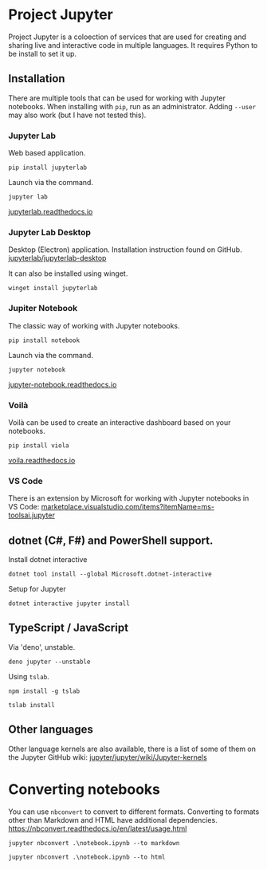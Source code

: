 # Project Jupyter

Project Jupyter is a coloection of services that are used for creating and sharing live and interactive code in multiple languages. It requires Python to be install to set it up.

## Installation

There are multiple tools that can be used for working with Jupyter notebooks. When installing with `pip`, run as an administrator. Adding `--user` may also work (but I have not tested this).

### Jupyter Lab

Web based application.

```
pip install jupyterlab
```

Launch via the command.

```
jupyter lab
```

[jupyterlab.readthedocs.io](https://jupyterlab.readthedocs.io/)

### Jupyter Lab Desktop

Desktop (Electron) application. Installation instruction found on GitHub. 
[jupyterlab/jupyterlab-desktop](https://github.com/jupyterlab/jupyterlab-desktop)

It can also be installed using winget.
```
winget install jupyterlab
```

### Jupiter Notebook

The classic way of working with Jupyter notebooks.

```
pip install notebook
```

Launch via the command.

```
jupyter notebook
```

[jupyter-notebook.readthedocs.io](https://jupyter-notebook.readthedocs.io/)

### Voilà

Voilà can be used to create an interactive dashboard based on your notebooks.

```
pip install viola
```

[voila.readthedocs.io](https://voila.readthedocs.io/)

### VS Code

There is an extension by Microsoft for working with Jupyter notebooks in VS Code: [marketplace.visualstudio.com/items?itemName=ms-toolsai.jupyter](https://marketplace.visualstudio.com/items?itemName=ms-toolsai.jupyter)

## dotnet (C#, F#) and PowerShell support.

Install dotnet interactive

```
dotnet tool install --global Microsoft.dotnet-interactive
```

Setup for Jupyter

```
dotnet interactive jupyter install
```

## TypeScript / JavaScript

Via 'deno', unstable.

```
deno jupyter --unstable
```

Using `tslab`.

```
npm install -g tslab
```

```
tslab install
```

## Other languages

Other language kernels are also available, there is a list of some of them on the Jupyter GitHub wiki: [jupyter/jupyter/wiki/Jupyter-kernels](https://github.com/jupyter/jupyter/wiki/Jupyter-kernels)


# Converting notebooks

You can use `nbconvert` to convert to different formats. Converting to formats other than Markdown and HTML have additional dependencies.  
https://nbconvert.readthedocs.io/en/latest/usage.html

```
jupyter nbconvert .\notebook.ipynb --to markdown
```

```
jupyter nbconvert .\notebook.ipynb --to html
```